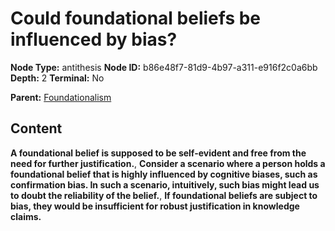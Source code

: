# Could foundational beliefs be influenced by bias?

**Node Type:** antithesis
**Node ID:** b86e48f7-81d9-4b97-a311-e916f2c0a6bb
**Depth:** 2
**Terminal:** No

**Parent:** [Foundationalism](foundationalism.md)

## Content

**A foundational belief is supposed to be self-evident and free from the need for further justification.**, **Consider a scenario where a person holds a foundational belief that is highly influenced by cognitive biases, such as confirmation bias. In such a scenario, intuitively, such bias might lead us to doubt the reliability of the belief.**, **If foundational beliefs are subject to bias, they would be insufficient for robust justification in knowledge claims.**
